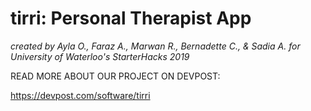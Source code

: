 # tirri: Personal Therapist App

*created by Ayla O., Faraz A., Marwan R., Bernadette C., & Sadia A. for University of Waterloo's StarterHacks 2019*

READ MORE ABOUT OUR PROJECT ON DEVPOST:

https://devpost.com/software/tirri
